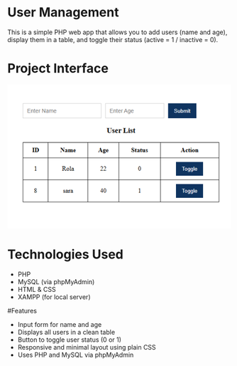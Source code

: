 #  User Management 

This is a simple PHP web app that allows you to add users (name and age), display them in a table, and toggle their status (active = 1 / inactive = 0).



# Project Interface

![User Interface](table.png)



# Technologies Used

- PHP
- MySQL (via phpMyAdmin)
- HTML & CSS
- XAMPP (for local server)



#Features

- Input form for name and age
- Displays all users in a clean table
- Button to toggle user status (0 or 1)
- Responsive and minimal layout using plain CSS
- Uses PHP and MySQL via phpMyAdmin

